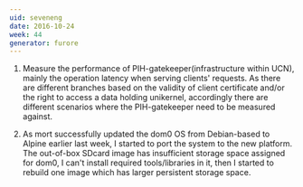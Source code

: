 ```yaml
---
uid: seveneng
date: 2016-10-24
week: 44
generator: furore
---
```


1. Measure the performance of PIH-gatekeeper(infrastructure within UCN), mainly the operation latency when serving clients' requests. As there are different branches based on the validity of client certificate and/or the right to access a data holding unikernel, accordingly there are different scenarios where the PIH-gatekeeper need to be measured against.

2. As mort successfully updated the dom0 OS from Debian-based to Alpine earlier last week, I started to port the system to the new platform. The out-of-box SDcard image has insufficient storage space assigned for dom0, I can't install required tools/libraries in it, then I started to rebuild one image which has larger persistent storage space.

